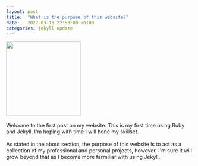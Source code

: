 ```yaml
---
layout: post
title:  "What is the purpose of this website?"
date:   2022-03-13 22:53:00 +0100
categories: jekyll update
---
```


<img src="{{site.baseurl}}/assets/images/MyMug.jpg" width = "200">
<br>
<br>
Welcome to the first post on my website. This is my first time using Ruby and Jekyll, I'm hoping with 
time I will hone my skillset.
<br>
<br>
As stated in the about section, the purpose of this website is to act as a collection of my professional and personal projects, however, I'm sure it will grow beyond that as I become more farmiliar with
using Jekyll. 
